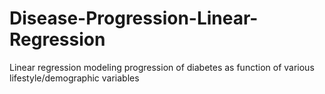 # Disease-Progression-Linear-Regression
Linear regression modeling progression of diabetes as function of various lifestyle/demographic variables
